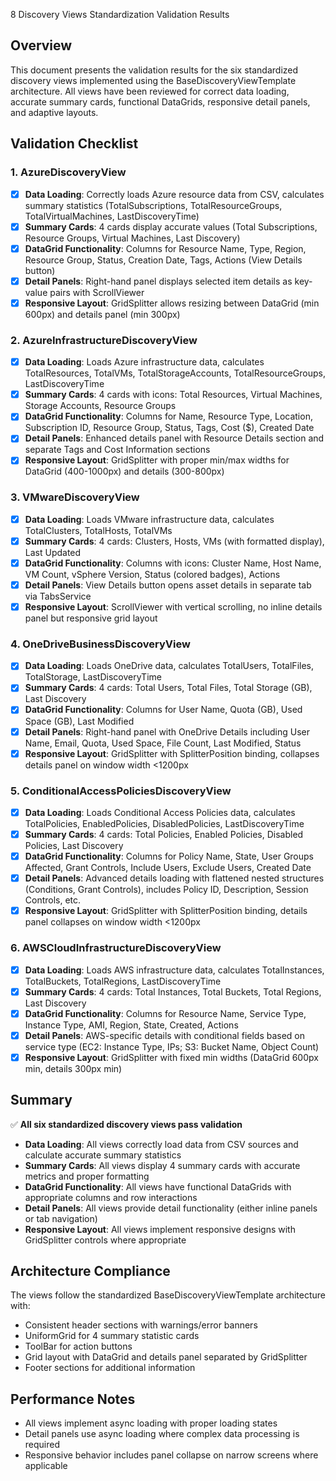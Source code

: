 8 Discovery Views Standardization Validation Results

## Overview
This document presents the validation results for the six standardized discovery views implemented using the BaseDiscoveryViewTemplate architecture. All views have been reviewed for correct data loading, accurate summary cards, functional DataGrids, responsive detail panels, and adaptive layouts.

## Validation Checklist

### 1. AzureDiscoveryView
- [x] **Data Loading**: Correctly loads Azure resource data from CSV, calculates summary statistics (TotalSubscriptions, TotalResourceGroups, TotalVirtualMachines, LastDiscoveryTime)
- [x] **Summary Cards**: 4 cards display accurate values (Total Subscriptions, Resource Groups, Virtual Machines, Last Discovery)
- [x] **DataGrid Functionality**: Columns for Resource Name, Type, Region, Resource Group, Status, Creation Date, Tags, Actions (View Details button)
- [x] **Detail Panels**: Right-hand panel displays selected item details as key-value pairs with ScrollViewer
- [x] **Responsive Layout**: GridSplitter allows resizing between DataGrid (min 600px) and details panel (min 300px)

### 2. AzureInfrastructureDiscoveryView
- [x] **Data Loading**: Loads Azure infrastructure data, calculates TotalResources, TotalVMs, TotalStorageAccounts, TotalResourceGroups, LastDiscoveryTime
- [x] **Summary Cards**: 4 cards with icons: Total Resources, Virtual Machines, Storage Accounts, Resource Groups
- [x] **DataGrid Functionality**: Columns for Name, Resource Type, Location, Subscription ID, Resource Group, Status, Tags, Cost ($), Created Date
- [x] **Detail Panels**: Enhanced details panel with Resource Details section and separate Tags and Cost Information sections
- [x] **Responsive Layout**: GridSplitter with proper min/max widths for DataGrid (400-1000px) and details (300-800px)

### 3. VMwareDiscoveryView
- [x] **Data Loading**: Loads VMware infrastructure data, calculates TotalClusters, TotalHosts, TotalVMs
- [x] **Summary Cards**: 4 cards: Clusters, Hosts, VMs (with formatted display), Last Updated
- [x] **DataGrid Functionality**: Columns with icons: Cluster Name, Host Name, VM Count, vSphere Version, Status (colored badges), Actions
- [x] **Detail Panels**: View Details button opens asset details in separate tab via TabsService
- [x] **Responsive Layout**: ScrollViewer with vertical scrolling, no inline details panel but responsive grid layout

### 4. OneDriveBusinessDiscoveryView
- [x] **Data Loading**: Loads OneDrive data, calculates TotalUsers, TotalFiles, TotalStorage, LastDiscoveryTime
- [x] **Summary Cards**: 4 cards: Total Users, Total Files, Total Storage (GB), Last Discovery
- [x] **DataGrid Functionality**: Columns for User Name, Quota (GB), Used Space (GB), Last Modified
- [x] **Detail Panels**: Right-hand panel with OneDrive Details including User Name, Email, Quota, Used Space, File Count, Last Modified, Status
- [x] **Responsive Layout**: GridSplitter with SplitterPosition binding, collapses details panel on window width <1200px

### 5. ConditionalAccessPoliciesDiscoveryView
- [x] **Data Loading**: Loads Conditional Access Policies data, calculates TotalPolicies, EnabledPolicies, DisabledPolicies, LastDiscoveryTime
- [x] **Summary Cards**: 4 cards: Total Policies, Enabled Policies, Disabled Policies, Last Discovery
- [x] **DataGrid Functionality**: Columns for Policy Name, State, User Groups Affected, Grant Controls, Include Users, Exclude Users, Created Date
- [x] **Detail Panels**: Advanced details loading with flattened nested structures (Conditions, Grant Controls), includes Policy ID, Description, Session Controls, etc.
- [x] **Responsive Layout**: GridSplitter with SplitterPosition binding, details panel collapses on window width <1200px

### 6. AWSCloudInfrastructureDiscoveryView
- [x] **Data Loading**: Loads AWS infrastructure data, calculates TotalInstances, TotalBuckets, TotalRegions, LastDiscoveryTime
- [x] **Summary Cards**: 4 cards: Total Instances, Total Buckets, Total Regions, Last Discovery
- [x] **DataGrid Functionality**: Columns for Resource Name, Service Type, Instance Type, AMI, Region, State, Created, Actions
- [x] **Detail Panels**: AWS-specific details with conditional fields based on service type (EC2: Instance Type, IPs; S3: Bucket Name, Object Count)
- [x] **Responsive Layout**: GridSplitter with fixed min widths (DataGrid 600px min, details 300px min)

## Summary
✅ **All six standardized discovery views pass validation**

- **Data Loading**: All views correctly load data from CSV sources and calculate accurate summary statistics
- **Summary Cards**: All views display 4 summary cards with accurate metrics and proper formatting
- **DataGrid Functionality**: All views have functional DataGrids with appropriate columns and row interactions
- **Detail Panels**: All views provide detail functionality (either inline panels or tab navigation)
- **Responsive Layout**: All views implement responsive designs with GridSplitter controls where appropriate

## Architecture Compliance
The views follow the standardized BaseDiscoveryViewTemplate architecture with:
- Consistent header sections with warnings/error banners
- UniformGrid for 4 summary statistic cards
- ToolBar for action buttons
- Grid layout with DataGrid and details panel separated by GridSplitter
- Footer sections for additional information

## Performance Notes
- All views implement async loading with proper loading states
- Detail panels use async loading where complex data processing is required
- Responsive behavior includes panel collapse on narrow screens where applicable
